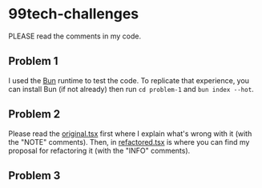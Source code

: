 # 99tech-challenges

PLEASE read the comments in my code.

## Problem 1

I used the [Bun](https://bun.sh) runtime to test the code.
To replicate that experience, you can install Bun (if not already) then run `cd problem-1` and `bun index --hot`.

## Problem 2

Please read the [original.tsx](./problem-2/original.tsx) first where I explain what's wrong with it (with the "NOTE" comments).
Then, in [refactored.tsx](./problem-2/refactored.tsx) is where you can find my proposal for refactoring it (with the "INFO" comments).

## Problem 3
